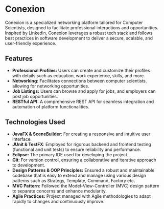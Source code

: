 # Conexion
Conexion is a specialized networking platform tailored for Computer Scientists, designed to facilitate professional interactions and opportunities. 
Inspired by LinkedIn, Conexion leverages a robust tech stack and follows best practices in software development to deliver a secure, scalable, and user-friendly experience.

## Features
- **Professional Profiles:** Users can create and customize their profiles with details such as education, work experience, skills, and more.
- **Networking:** Facilitates connections between computer scientists, allowing for networking opportunities.
- **Job Listings:** Users can browse and apply for jobs, and employers can post job opportunities.
- **RESTful API:** A comprehensive REST API for seamless integration and automation of platform functionalities.
## Technologies Used
- **JavaFX & SceneBuilder**: For creating a responsive and intuitive user interface.
- **JUnit & TestFX**: Employed for rigorous backend and frontend testing (functional and unit tests) to ensure reliability and performance.
- **Eclipse:** The primary IDE used for developing the project.
- **Git**: For version control, ensuring a collaborative and iterative approach to development.
- **Design Patterns & OOP Principles:** Ensured a robust and maintainable codebase that is easy to extend and manage using various design patterns such as Strategy, Template, Command, Factory etc.
- **MVC Pattern:** Followed the Model-View-Controller (MVC) design pattern to separate concerns and enhance modularity.
- **Agile Practices:** Project managed with Agile methodologies to adapt rapidly to changes and continuously improve.
